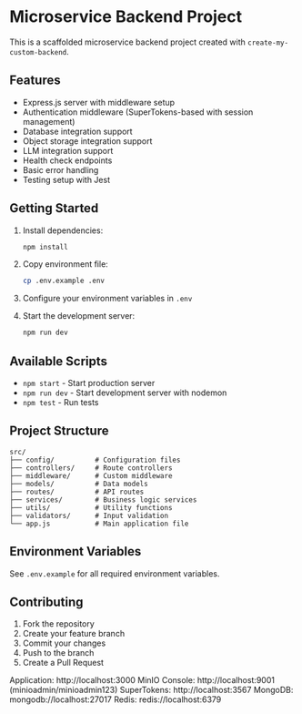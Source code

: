 # Microservice Backend Project

This is a scaffolded microservice backend project created with `create-my-custom-backend`.

## Features

- Express.js server with middleware setup
- Authentication middleware (SuperTokens-based with session management)
- Database integration support
- Object storage integration support
- LLM integration support
- Health check endpoints
- Basic error handling
- Testing setup with Jest

## Getting Started

1. Install dependencies:
   ```bash
   npm install
   ```

2. Copy environment file:
   ```bash
   cp .env.example .env
   ```

3. Configure your environment variables in `.env`

4. Start the development server:
   ```bash
   npm run dev
   ```

## Available Scripts

- `npm start` - Start production server
- `npm run dev` - Start development server with nodemon
- `npm test` - Run tests

## Project Structure

```
src/
├── config/          # Configuration files
├── controllers/     # Route controllers
├── middleware/      # Custom middleware
├── models/          # Data models
├── routes/          # API routes
├── services/        # Business logic services
├── utils/           # Utility functions
├── validators/      # Input validation
└── app.js           # Main application file
```

## Environment Variables

See `.env.example` for all required environment variables.

## Contributing

1. Fork the repository
2. Create your feature branch
3. Commit your changes
4. Push to the branch
5. Create a Pull Request


Application: http://localhost:3000
MinIO Console: http://localhost:9001 (minioadmin/minioadmin123)
SuperTokens: http://localhost:3567
MongoDB: mongodb://localhost:27017
Redis: redis://localhost:6379
